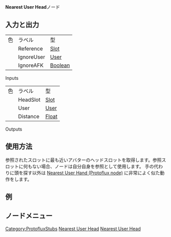 <languages></languages> **Nearest User Head**ノード

## 入力と出力

|     |            |                                            |
|-----|------------|--------------------------------------------|
| 色  | ラベル     | 型                                         |
|     | Reference  | [Slot](:Category:Types:Slot "wikilink")    |
|     | IgnoreUser | [User](:Category:Types:User "wikilink")    |
|     | IgnoreAFK  | [Boolean](:Category:Types:Bool "wikilink") |

Inputs

|     |          |                                           |
|-----|----------|-------------------------------------------|
| 色  | ラベル   | 型                                        |
|     | HeadSlot | [Slot](:Category:Types:Slot "wikilink")   |
|     | User     | [User](:Category:Types:User "wikilink")   |
|     | Distance | [Float](:Category:Types:Float "wikilink") |

Outputs

## 使用方法

参照されたスロットに最も近いアバターのヘッドスロットを取得します。参照スロットに何もない場合、ノードは自分自身を参照として使用します。
手の代わりに頭を探す以外は [Nearest User Hand (Protoflux
node)](Nearest_User_Hand_(Protoflux_node) "wikilink")
に非常によく似た動作をします。

## 例

## ノードメニュー

[Category:ProtofluxStubs](Category:ProtofluxStubs "wikilink") [Nearest
User Head](Category:Protoflux{{#translation:}} "wikilink") [Nearest User
Head](Category:Protoflux:Avatar{{#translation:}} "wikilink")